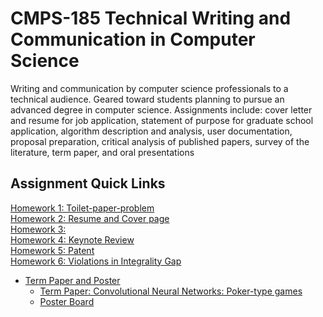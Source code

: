 # CMPS-185 Technical Writing and Communication in Computer Science
Writing and communication by computer science professionals to a technical 
audience. Geared toward students planning to pursue an advanced degree in 
computer science. Assignments include: cover letter and resume for job 
application, statement of purpose for graduate school application, 
algorithm description and analysis, user documentation, proposal preparation, 
critical analysis of published papers, survey of the literature, term paper, 
and oral presentations <br />

## Assignment Quick Links
[Homework 1: Toilet-paper-problem](https://github.com/Jvrionis/cmps-185/tree/master/Assignments/Assignment%201) <br />
[Homework 2: Resume and Cover page](https://github.com/Jvrionis/cmps-185/tree/master/Assignments/Assignment%202) <br />
[Homework 3: ](https://github.com/Jvrionis/cmps-185/blob/master/Assignments/Assignment%203/) 
<br />
[Homework 4: Keynote Review](https://github.com/Jvrionis/cmps-185/tree/master/Assignments/Assignment%204) <br />
[Homework 5: Patent](https://github.com/Jvrionis/cmps-185/tree/master/Assignments/Assignment%205) <br />
[Homework 6: Violations in Integrality Gap](https://github.com/Jvrionis/cmps-185/tree/master/Assignments/Assignment%206) <br />
* [Term Paper and Poster](https://github.com/Jvrionis/cmps-185/tree/master/Term-Paper)
    * [Term Paper: Convolutional Neural Networks: Poker-type games](https://github.com/Jvrionis/cmps-185/blob/master/Term-Paper/CNN-TP.pdf) 
    * [Poster Board](https://github.com/Jvrionis/cmps-185/blob/master/Term-Paper/CNN-Poster-Board.pdf) 
<br />



